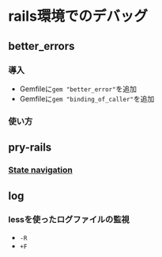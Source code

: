 rails環境でのデバッグ
==

better_errors
--
### 導入
+ Gemfileに`gem "better_error"`を追加
+ Gemfileに`gem "binding_of_caller"`を追加

### 使い方

pry-rails
--
### [State navigation](https://github.com/pry/pry/wiki/State-navigation)

log
--
### lessを使ったログファイルの監視
+ `-R`
+ `+F`
